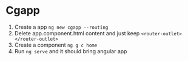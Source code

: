 # Cgapp

1. Create a app `ng new cgapp --routing`
1. Delete app.component.html content and just keep `<router-outlet></router-outlet>`
1. Create a component `ng g c home`
1. Run `ng serve` and it should bring angular app

